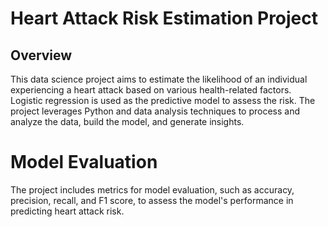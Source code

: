 # Heart Attack Risk Estimation Project

## Overview
This data science project aims to estimate the likelihood of an individual experiencing a heart attack based on various health-related factors. Logistic regression is used as the predictive model to assess the risk. The project leverages Python and data analysis techniques to process and analyze the data, build the model, and generate insights.

# Model Evaluation
The project includes metrics for model evaluation, such as accuracy, precision, recall, and F1 score, to assess the model's performance in predicting heart attack risk.
